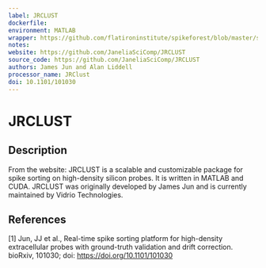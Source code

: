 ```yaml
---
label: JRCLUST
dockerfile:
environment: MATLAB
wrapper: https://github.com/flatironinstitute/spikeforest/blob/master/spikeforest/spikesorters/jrclust/jrclust.py
notes: 
website: https://github.com/JaneliaSciComp/JRCLUST
source_code: https://github.com/JaneliaSciComp/JRCLUST
authors: James Jun and Alan Liddell
processor_name: JRClust
doi: 10.1101/101030
---
```


# JRCLUST

## Description

From the website: JRCLUST is a scalable and customizable package for spike sorting on high-density silicon probes. It is written in MATLAB and CUDA. JRCLUST was originally developed by James Jun and is currently maintained by Vidrio Technologies.

## References
[1] Jun, JJ et al., Real-time spike sorting platform for high-density extracellular probes with ground-truth validation and drift correction. bioRxiv, 101030; doi: https://doi.org/10.1101/101030